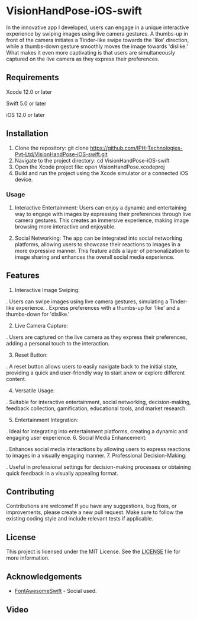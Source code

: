 # VisionHandPose-iOS-swift

In the innovative app I developed, users can engage in a unique interactive experience by swiping images using live camera gestures. A thumbs-up in front of the camera initiates a Tinder-like swipe towards the 'like' direction, while a thumbs-down gesture smoothly moves the image towards 'dislike.' What makes it even more captivating is that users are simultaneously captured on the live camera as they express their preferences.

## Requirements
Xcode 12.0 or later

Swift 5.0 or later

iOS 12.0 or later

## Installation

1. Clone the repository:
git clone https://github.com/IPH-Technologies-Pvt-Ltd/VisionHandPose-iOS-swift.git
2. Navigate to the project directory:
cd VisionHandPose-iOS-swift
3. Open the Xcode project file:
open VisionHandPose.xcodeproj
4. Build and run the project using the Xcode simulator or a connected iOS device.

### Usage

1. Interactive Entertainment: Users can enjoy a dynamic and entertaining way to engage with images by expressing their preferences through live camera gestures. This creates an immersive experience, making image browsing more interactive and enjoyable.

2. Social Networking: The app can be integrated into social networking platforms, allowing users to showcase their reactions to images in a more expressive manner. This feature adds a layer of personalization to image sharing and enhances the overall social media experience.

## Features

1. Interactive Image Swiping:

. Users can swipe images using live camera gestures, simulating a Tinder-like experience.
. Express preferences with a thumbs-up for 'like' and a thumbs-down for 'dislike.'
 
2. Live Camera Capture:

. Users are captured on the live camera as they express their preferences, adding a personal touch to the interaction.

3. Reset Button:

. A reset button allows users to easily navigate back to the initial state, providing a quick and user-friendly way to start anew or explore different content.
 
4. Versatile Usage:

. Suitable for interactive entertainment, social networking, decision-making, feedback collection, gamification, educational tools, and market research.

5. Entertainment Integration:
   
. Ideal for integrating into entertainment platforms, creating a dynamic and engaging user experience.
6. Social Media Enhancement:

. Enhances social media interactions by allowing users to express reactions to images in a visually engaging manner.
7. Professional Decision-Making:

. Useful in professional settings for decision-making processes or obtaining quick feedback in a visually appealing format.


## Contributing

Contributions are welcome! If you have any suggestions, bug fixes, or improvements, please create a new pull request. Make sure to follow the existing coding style and include relevant tests if applicable.

## License

This project is licensed under the MIT License. See the [LICENSE](LICENSE) file for more information.


## Acknowledgements


- [FontAwesomeSwift](https://github.com/thii/FontAwesome.swift) - Social used.

## Video
